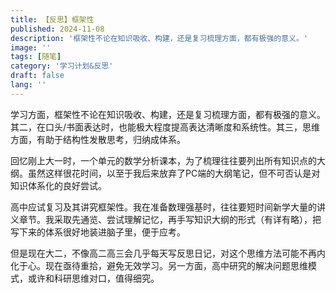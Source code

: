 ```yaml
---
title: 【反思】框架性
published: 2024-11-08
description: '框架性不论在知识吸收、构建，还是复习梳理方面，都有极强的意义。'
image: ''
tags: [随笔]
category: '学习计划&反思'
draft: false 
lang: ''
---
```

学习方面，框架性不论在知识吸收、构建，还是复习梳理方面，都有极强的意义。其二，在口头/书面表达时，也能极大程度提高表达清晰度和系统性。其三，思维方面，有助于结构性发散思考，归纳成体系。

回忆刚上大一时，一个单元的数学分析课本，为了梳理往往要列出所有知识点的大纲。虽然这样很花时间，以至于我后来放弃了PC端的大纲笔记，但不可否认是对知识体系化的良好尝试。

高中应试复习及其讲究框架性。我在准备数理强基时，往往要短时间新学大量的讲义章节。我采取先通览、尝试理解记忆，再手写知识大纲的形式（有详有略），把写下来的体系很好地装进脑子里，便于应考。

但是现在大二，不像高二高三会几乎每天写反思日记，对这个思维方法可能不再内化于心。现在亟待重拾，避免无效学习。另一方面，高中研究的解决问题思维模式，或许和科研思维对口，值得细究。